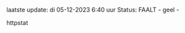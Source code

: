 laatste update: 
di 05-12-2023  6:40   uur 
Status: FAALT - geel - 
<div class="service Y">httpstat</div>